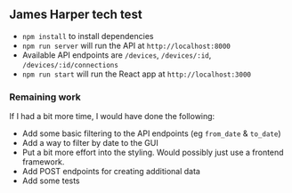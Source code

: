## James Harper tech test

- `npm install` to install dependencies
- `npm run server` will run the API at `http://localhost:8000`
- Available API endpoints are `/devices`, `/devices/:id`, `/devices/:id/connections`
- `npm run start` will run the React app at `http://localhost:3000`

### Remaining work

If I had a bit more time, I would have done the following:
- Add some basic filtering to the API endpoints (eg `from_date` & `to_date`)
- Add a way to filter by date to the GUI
- Put a bit more effort into the styling. Would possibly just use a frontend framework.
- Add POST endpoints for creating additional data
- Add some tests